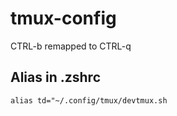 # tmux-config
CTRL-b remapped to CTRL-q

## Alias in .zshrc
```alias td="~/.config/tmux/devtmux.sh```
